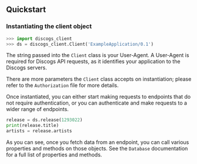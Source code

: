 ## Quickstart

### Instantiating the client object

```python
>>> import discogs_client
>>> ds = discogs_client.Client('ExampleApplication/0.1')
```

The string passed into the `Client` class is your User-Agent. A User-Agent is
required for Discogs API requests, as it identifies your application to the
Discogs servers.

There are more parameters the `Client` class accepts on instantiation; please
refer to the `Authorization` file for more details.

Once instantiated, you can either start making requests to endpoints that do not
require authentication, or you can authenticate and make requests to a wider
range of endpoints.

```python
release = ds.release(1293022)
print(release.title)
artists = release.artists
```

As you can see, once you fetch data from an endpoint, you can call various
properties and methods on those objects. See the `Database` documentation for a
full list of properties and methods.

